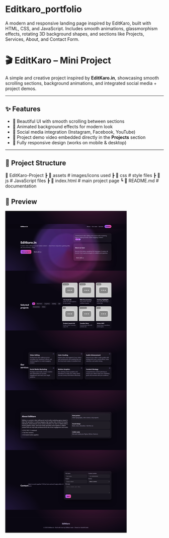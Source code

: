 # Editkaro_portfolio
A modern and responsive landing page inspired by EditKaro, built with HTML, CSS, and JavaScript.  Includes smooth animations, glassmorphism effects, rotating 3D background shapes,  and sections like Projects, Services, About, and Contact Form.
# 🎬 EditKaro – Mini Project

A simple and creative project inspired by **EditKaro.in**, showcasing smooth scrolling sections, background animations, and integrated social media + project demos.

---

## ✨ Features
- 🎨 Beautiful UI with smooth scrolling between sections  
- 🌈 Animated background effects for modern look  
- 🔗 Social media integration (Instagram, Facebook, YouTube)  
- 🎥 Project demo video embedded directly in the **Projects** section  
- 📱 Fully responsive design (works on mobile & desktop)  

---

## 📂 Project Structure
📁 EditKaro-Project
┣ 📂 assets # images/icons used
┣ 📂 css # style files
┣ 📂 js # JavaScript files
┣ 📄 index.html # main project page
┗ 📄 README.md # documentation

## 📸 Preview
  ![Project Screenshot](assets/screenshot.png)
